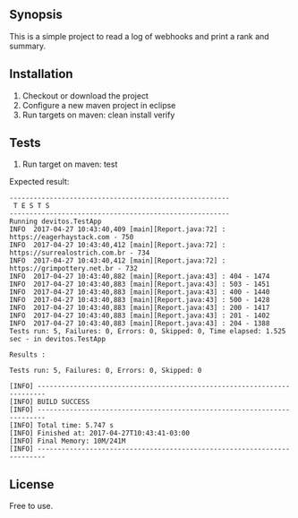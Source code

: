 ## Synopsis

This is a simple project to read a log of webhooks and print a rank and summary.

## Installation

1. Checkout or download the project
2. Configure a new maven project in eclipse
3. Run targets on maven: clean install verify

## Tests

1. Run target on maven: test

Expected result:

```
-------------------------------------------------------
 T E S T S
-------------------------------------------------------
Running devitos.TestApp
INFO  2017-04-27 10:43:40,409 [main][Report.java:72] : https://eagerhaystack.com - 750
INFO  2017-04-27 10:43:40,412 [main][Report.java:72] : https://surrealostrich.com.br - 734
INFO  2017-04-27 10:43:40,412 [main][Report.java:72] : https://grimpottery.net.br - 732
INFO  2017-04-27 10:43:40,882 [main][Report.java:43] : 404 - 1474
INFO  2017-04-27 10:43:40,883 [main][Report.java:43] : 503 - 1451
INFO  2017-04-27 10:43:40,883 [main][Report.java:43] : 400 - 1440
INFO  2017-04-27 10:43:40,883 [main][Report.java:43] : 500 - 1428
INFO  2017-04-27 10:43:40,883 [main][Report.java:43] : 200 - 1417
INFO  2017-04-27 10:43:40,883 [main][Report.java:43] : 201 - 1402
INFO  2017-04-27 10:43:40,883 [main][Report.java:43] : 204 - 1388
Tests run: 5, Failures: 0, Errors: 0, Skipped: 0, Time elapsed: 1.525 sec - in devitos.TestApp

Results :

Tests run: 5, Failures: 0, Errors: 0, Skipped: 0

[INFO] ------------------------------------------------------------------------
[INFO] BUILD SUCCESS
[INFO] ------------------------------------------------------------------------
[INFO] Total time: 5.747 s
[INFO] Finished at: 2017-04-27T10:43:41-03:00
[INFO] Final Memory: 10M/241M
[INFO] ------------------------------------------------------------------------
```

## License

Free to use.